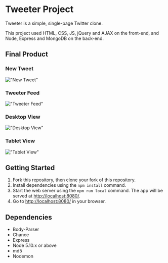 # Tweeter Project

Tweeter is a simple, single-page Twitter clone.

This project used HTML, CSS, JS, jQuery and AJAX on the front-end, and Node, Express and MongoDB on the back-end.

## Final Product

### New Tweet

!["New Tweet"]()

### Tweeter Feed

!["Tweeter Feed"]()

### Desktop View

!["Desktop View"]()

### Tablet View

!["Tablet View"]()

## Getting Started

1. Fork this repository, then clone your fork of this repository.
2. Install dependencies using the `npm install` command.
3. Start the web server using the `npm run local` command. The app will be served at <http://localhost:8080/>.
4. Go to <http://localhost:8080/> in your browser.

## Dependencies

- Body-Parser
- Chance
- Express
- Node 5.10.x or above
- md5
- Nodemon
